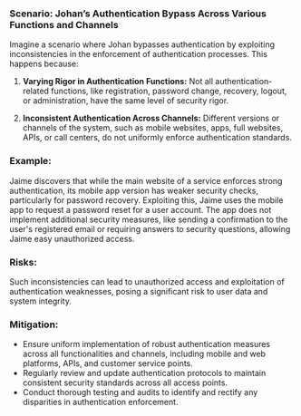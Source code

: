 ### Scenario: Johan’s Authentication Bypass Across Various Functions and Channels 
Imagine a scenario where Johan bypasses authentication by exploiting inconsistencies in the enforcement of authentication processes. This happens because: 

1. **Varying Rigor in Authentication Functions:** Not all authentication-related functions, like registration, password change, recovery, logout, or administration, have the same level of security rigor. 

2. **Inconsistent Authentication Across Channels:** Different versions or channels of the system, such as mobile websites, apps, full websites, APIs, or call centers, do not uniformly enforce authentication standards. 

### Example: 

Jaime discovers that while the main website of a service enforces strong authentication, its mobile app version has weaker security checks, particularly for password recovery. Exploiting this, Jaime uses the mobile app to request a password reset for a user account. The app does not implement additional security measures, like sending a confirmation to the user's registered email or requiring answers to security questions, allowing Jaime easy unauthorized access. 

### Risks: 

Such inconsistencies can lead to unauthorized access and exploitation of authentication weaknesses, posing a significant risk to user data and system integrity. 

### Mitigation: 

- Ensure uniform implementation of robust authentication measures across all functionalities and channels, including mobile and web platforms, APIs, and customer service points. 
- Regularly review and update authentication protocols to maintain consistent security standards across all access points. 
- Conduct thorough testing and audits to identify and rectify any disparities in authentication enforcement. 